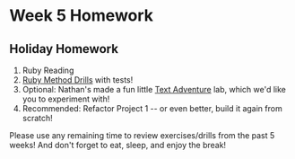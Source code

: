 # Week 5 Homework

## Holiday Homework

1. Ruby Reading
2. [Ruby Method Drills](https://github.com/sf-wdi-25/ruby_method_drills) with tests!
3. Optional: Nathan's made a fun little [Text Adventure](https://github.com/sf-wdi-25/text_adventure) lab, which we'd like you to experiment with!
4. Recommended: Refactor Project 1 -- or even better, build it again from scratch! 

Please use any remaining time to review exercises/drills from the past 5 weeks! And don't forget to eat, sleep, and enjoy the break!
